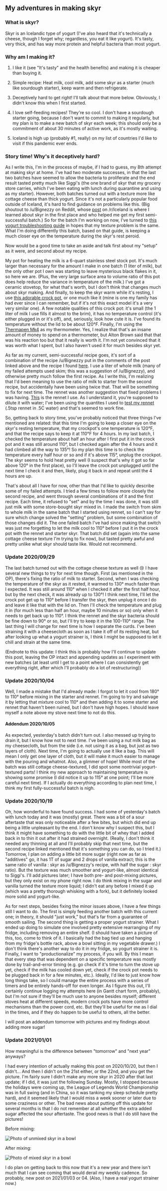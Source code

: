 ## My adventures in making skyr

### What is skyr?

Skyr is an Icelandic type of yogurt (I've also heard that it's technically a cheese, though I forget why; regardless, you eat it like yogurt).
It's tasty, very thick, and has way more protein and helpful bacteria than most yogurt.

### Why am I making it?

1) I like it (see "It's tasty" and the health benefits) and making it is cheaper than buying it.

2) Simple recipe: Heat milk, cool milk, add some skyr as a starter (much like sourdough starter), keep warm and then refrigerate.

3) Deceptively hard to get right!
I'll talk about that more below.
Obviously, I didn't know this when I first started.

4) I love self-feeding recipes!
They're so cool.
I don't have a sourdough starter going, because I don't want to commit to making it regularly, but my plan is to make a new batch of skyr each week; this should only be a commitment of about 30 minutes of active work, as it's mostly waiting.

5) Iceland is high up (probably #1, really) on my list of countries I'd like to visit if this pandemic ever ends.

### Story time! Why's it deceptively hard?

As I write this, I'm in the process of maybe, if I had to guess, my 8th attempt at making skyr at home.
I've had two moderate successes, in that the last two batches have seemed to allow the bacteria to proliferate and the end result tasted pretty much like Siggi's (the one brand of skyr that my grocery store carries, which I've been eating with lunch during quarantine and using as my starter).
However, both batches turned out with a texture more like cottage cheese than thick yogurt.
Since it's not a particularly popular food outside of Iceland, it's hard to find guidance on problems like this.
(Big shoutout to /u/Bignezzy on Reddit, whose [post](https://www.reddit.com/r/Iceland/comments/g414eq/made_some_lemon_flavored_skyr/) on /r/Iceland is where I learned about skyr in the first place and who helped me get my first semi-successful batch.)
So for the batch I'm working on now, I've turned to [this yogurt troubleshooting guide](https://www.kitchenstewardship.com/homemade-yogurt-troubleshooting-guide/) in hopes that my texture problem is the same.
What I'm doing differently this batch, based on that guide, is keeping a much closer eye on the temperature during the skyr's rest peroid.

Now would be a good time to take an aside and talk first about my "setup" as it were, and second about my recipe.

My pot for heating the milk is a 6-quart stainless steel stock pot.
It's much larger than necessary for the amount I make in one batch (1 liter of milk), but the only other pot I own was starting to leave mysterious black flakes in it, so here we are.
(Plus, the very large surface area to volume ratio of this pot does help reduce the variance in temperature of the milk.)
I've got a ceramic stovetop, for what that's worth, but I don't think that changes much about skyr making.
And finally, to keep the skyr warm while it's resting, I use [this adorable crock pot](https://www.etsy.com/listing/277217756/vintage-rival-crock-ette-1-quart-slow), or one much like it (mine is one my family has had ever since I can remember, but if it's not this exact model it's a very very similar one).
A few notable qualities of this crock pot: it's small (the 1 liter of milk I use fills it almost to the brim), it has no temperature control (it's either plugged in or it's off), and, seriously, look how cute it is.
I've found its temperature without the lid to be about 120°F.
Finally, I'm using the [Thermapen Mk4](https://www.thermoworks.com/Thermapen-Mk4) as my thermometer.
Yes, I realize that that's an insane amount of money to spend on a thermometer, but Alton Brown said that that was his reaction too but that it really is worth it.
I'm not yet convinced that it was worth what I spent, but I also haven't used it for much besides skyr yet.

As far as my current, semi-successful recipe goes, it's sort of a combination of the recipe /u/Bignezzy put in the comments of the post linked above and the recipe I found [here](https://icelandmag.is/article/make-your-own-skyr).
I use a liter of whole milk (many of my failed attempts used skim; this was a suggestion of /u/Bignezzy), and otherwise pretty much follow the first recipe.
As I write this, I'm realizing that I'd been meaning to use the ratio of milk to starter from the second recipe, but accidentally have been using twice that.
That will be something to fix for next time.
The rennet was another suggestion that fixed problems I was having.
[This](https://cheesemaking.com/products/liquid-animal-rennet/?variant=8059863334957) is the rennet I use.
As I understand it, you're supposed to dilute it with water; I've been using the quantites I used to [test my rennet](https://cheesemaking.com/blogs/learn/faq-rennet-for-cheese-making) (.5tsp rennet in .5C water) and that's seemed to work fine.

So, getting back to story time, you've probably noticed that three things I've mentioned are related: that this time I'm going to keep a closer eye on the skyr's resting temperature, that my crockpot's one temperature is 120°F, and that the recipe says to keep it at 110°F for 4 hours.
In my last batch, I checked the temperature about half an hour after I first put it in the crock pot and it was still around 110°, but I checked again after the 4 hours and it had climbed all the way to 135°!
So my plan this time is to check the temperature every half hour or so and if it's above 115°, unplug the crockpot.
The skyr seems to hold heat pretty well (I suspect that's why it got so far above 120° in the first place), so I'll leave the crock pot unplugged until the next time I check it and then, likely, plug it back in and repeat until the 4 hours are up.

That's about all I have for now, other than that I'd like to quickly describe some of my failed attempts.
I tried a few times to follow more closely the second recipe, and went through several combinations of it and the first recipe.
Each time, it refused to "set" and by the time I was done, it was still just milk with some store-bought skyr mixed in.
I made the switch from skim to whole milk in the same batch that I started using rennet, so I can't say for sure which change solved the "setting" problem, but some combination of those changes did it.
The one failed batch I've had since making that switch was just me forgetting to let the milk cool to 110° before I put it in the crock pot with the rennet and starter skyr.
That batch did set (again into the same cottage cheese texture I'm trying to fix now), but tasted pretty awful and pretty unlike what skyr should taste like.
Would not recommend.

### Update 2020/09/29

The last batch turned out with the cottage cheese texture as well 😢
I have several new things to try for next time though.
First (as mentioned in the OP), there's fixing the ratio of milk to starter.
Second, when I was checking the temperature of the skyr as it rested, it warmed to 130° much faster than I expected.
It was still around 110° when I checked it after the first half hour, but by the next check, it was already up to 130°!
I think next time, I'll let the crock pot get up to 110° before I transfer the skyr, then unplug it once I do and leave it like that with the lid on.
Then I'll check the temperature and plug it in (for much less than half an hour, maybe 10 minutes or so) only when it needs to get back up to 110°.
I think the rennet and the skyr bacteria should be fine down to 90° or so, but I'll try to keep it in the 100-110° range.
The last thing I will change for next time is how I separate the curds.
I've been straining it with a cheesecloth as soon as I take it off of its resting heat, but after looking up what a yogurt strainer is, I think I might be supposed to let it chill and strain at the same time.

(Endnote to this update: I think this is probably how I'll continue to update this post, leaving the OP intact and appending updates as I experiment with new batches (at least until I get to a point where I can consistently get everything right, after which I'll probably do a lot of restructuring))

### Update 2020/10/04

Well, I made a mistake that I'd already made: I forgot to let it cool from 180° to 110° before mixing in the starter and rennet.
I'm going to try and salvage it by letting that mixture cool to 110° and then adding it to some starter and rennet that haven't been ruined, but I don't have high hopes.
I should leave myself a note above my stove next time to not do this.

#### Addendum 2020/10/05

As expected, yesterday's batch didn't turn out.
I also messed up trying to drain it, but I know how not to next time.
I've been using a nut milk bag as my cheesecloth, but from the side (i.e. not using it as a bag, but just as two layers of cloth).
Next time, I'm going to actually use it like a bag.
This will mean I only get one layer of cloth, but it will make it much easier to manage with the pouring and whatnot.
Also, a glimmer of hope!
While most of the batch was still cottage cheese-textured, I did spot some nontrivial yogurt-textured parts!
I think my new approach to maintaining temperature is showing some promise (I did notice it up to 115° at one point; I'll be more careful next time).
If I actually do everything according to plan next time, I think my first fully-successful batch is nigh.

### Update 2020/10/19

Oh, how wonderful to have found success.
I had some of yesterday's batch with lunch today and it was (mostly) great.
There was a bit of a sour aftertaste that was only noticeable after a few bites, but which did end up being a little unpleasant by the end.
I don't know why I suspect this, but I think it might have something to do with the little bit of whey that I added back in to thin it out after it had strained overnight.
(Really, I don't think it needed any thinning at all and I'll probably skip that next time, but the second recipe linked mentioned that it's something you can do, so I tried it.)
Tomorrow, I plan on adding a little bit more sugar (right now as far as "additives" go, it has 1T of sugar and 2 drops of vanilla extract; this is the same ratio of vanilla : skyr as /u/Bignezzy's recipe, with half the sugar : skyr ratio).
But the texture was much smoother and yogurt-like, almost identical to Siggi's.
I'll add pictures later; I have both pre- and post-mixing pictures, but they only exist on my phone right now.
I do think mixing in the sugar and vanilla turned the texture more liquid; I didn't eat any before I mixed it up (which was a pretty thorough whisking with a fork), but it definitely looked more solid and yogurt-like.

As for next steps, besides fixing the minor issues above, I have a few things still I want to do.
The first is simply feeding another batch with this current one; in theory, it should "just work," but that's far from a guarantee of smooth sailing.
The second thing is getting a proper yogurt strainer.
What I ended up doing to simulate one involved pretty extensive rearranging of my fridge, including removing an entire shelf.
(I should have taken a picture of this, too, come to think of it.
I basically had the bag tied up and hanging from my fridge's bottle rack, above a bowl sitting in my vegetable drawer.)
I don't think there's another way to do it in my fridge, so yogurt strainer it is.
Finally, I want to "productionalize" my process, if you will.
By this I mean that every step that was dependent on a specific temperature was mostly done by trail-and-error timing (e.g. go check if it's time to turn the stove up yet, check if the milk has cooled down yet, check if the crock pot needs to be plugged back in for a few minutes, etc.).
Ideally, I'd like to just know how long things take, so I could manage the entire process with a series of timers and be entirely hands-off for even longer.
As I figure this out, I'll certainly continue logging my attempts here (in Gantt chart form, probably), but I'm not sure if they'll be much use to anyone besides myself; different stoves heat at different speeds, modern crock pots have more control mechanisms than the power cord, etc.
But they'll be useful for me as I dial in the times, and if they do happen to be useful to others, all the better.

I will post an addendum tomorrow with pictures and my findings about adding more sugar!

### Update 2021/01/01

How meaningful is the difference between "tomorrow" and "next year" anyways?

I had every intention of actually making this post on 2020/10/20, but then I didn't... And then I didn't on the 21st either, or the 22nd, and you get the picture.
I'm fairly sure I didn't make any more skyr in 2020 after that last update; if I did, it was just the following Sunday.
Mostly, I stopped because the holidays were coming up, the League of Legends World Championship was in full swing (and in China, so it was tanking my sleep schedule pretty hard), and it seemed likely that I would miss a week sooner or later due to some craziness or other.
The bad news about putting off this update for several months is that I do not remember at all whether the extra added sugar affected the sour aftertaste.
The good news is that I do still have the pictures!

Before mixing:

![](photos/skyr-unmixed-2020-10-19.png "Photo of unmixed skyr in a bowl")

After mixing:

![](photos/skyr-mixed-2020-10-19.png "Photo of mixed skyr in a bowl")

I do plan on getting back to this now that it's a new year and there isn't much that I can see coming that would derail my weekly cadence.
So probably, new post on 2021/01/03 or 04.
(Also, I have a real yogurt strainer now.)
